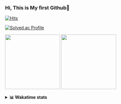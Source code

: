 ### Hi, This is My first Github👋
[![Hits](https://hits.seeyoufarm.com/api/count/incr/badge.svg?url=https%3A%2F%2Fgithub.com%2FJonghyun-Park1027&count_bg=%2379C83D&title_bg=%23555555&icon=&icon_color=%23E7E7E7&title=hits&edge_flat=false)](https://hits.seeyoufarm.com)
<br>

[![Solved.ac Profile](http://mazassumnida.wtf/api/v2/generate_badge?boj=ppjjhh1027)](https://solved.ac/ppjjhh1027/)

<p>
  <img height="180em" src="https://github-readme-stats-eight-rho-29.vercel.app/api?username=Jonghyun-Park1027&show_icons=true&include_all_commits=true&bg_color=30,e96443,904e95&title_color=fff&text_color=fff">
  <img height="180em" src="https://github-readme-stats-eight-rho-29.vercel.app/api/top-langs/?username=Jonghyun-Park1027&layout=compact&bg_color=30,e96443,904e95&title_color=fff&text_color=fff">


</p>
<details>
<summary><b>📊 Wakatime stats</b><br></summary>
<div>
<hr/>




<!--START_SECTION:waka-->
![Code Time](http://img.shields.io/badge/Code%20Time-99%20hrs%2024%20mins-blue)

![Profile Views](http://img.shields.io/badge/Profile%20Views-0-blue)

**🐱 My GitHub Data** 

> 🏆 89 Contributions in the Year 2023
 > 
> 📦 67.6 kB Used in GitHub's Storage 
 > 
> 🚫 Not Opted to Hire
 > 
> 📜 9 Public Repositories 
 > 
> 🔑 5 Private Repositories  
 > 
**I'm an Early 🐤** 

```text
🌞 Morning    22 commits     ███░░░░░░░░░░░░░░░░░░░░░░   15.28% 
🌆 Daytime    79 commits     █████████████░░░░░░░░░░░░   54.86% 
🌃 Evening    37 commits     ██████░░░░░░░░░░░░░░░░░░░   25.69% 
🌙 Night      6 commits      █░░░░░░░░░░░░░░░░░░░░░░░░   4.17%

```
📅 **I'm Most Productive on Sunday** 

```text
Monday       14 commits     ██░░░░░░░░░░░░░░░░░░░░░░░   9.72% 
Tuesday      10 commits     █░░░░░░░░░░░░░░░░░░░░░░░░   6.94% 
Wednesday    6 commits      █░░░░░░░░░░░░░░░░░░░░░░░░   4.17% 
Thursday     6 commits      █░░░░░░░░░░░░░░░░░░░░░░░░   4.17% 
Friday       25 commits     ████░░░░░░░░░░░░░░░░░░░░░   17.36% 
Saturday     40 commits     ███████░░░░░░░░░░░░░░░░░░   27.78% 
Sunday       43 commits     ███████░░░░░░░░░░░░░░░░░░   29.86%

```


📊 **This Week I Spent My Time On** 

```text
⌚︎ Time Zone: Asia/Seoul

💬 Programming Languages: 
Python                   8 hrs 23 mins       █████████████████████░░░░   86.42% 
CSV/TSV                  50 mins             ██░░░░░░░░░░░░░░░░░░░░░░░   8.75% 
Jupyter                  28 mins             █░░░░░░░░░░░░░░░░░░░░░░░░   4.82% 
Markdown                 0 secs              ░░░░░░░░░░░░░░░░░░░░░░░░░   0.0%

🔥 Editors: 
PyCharm                  9 hrs 42 mins       █████████████████████████   100.0%

🐱‍💻 Projects: 
new_codingtest           7 hrs 23 mins       ███████████████████░░░░░░   76.17% 
English_study_Program    1 hr 24 mins        ███░░░░░░░░░░░░░░░░░░░░░░   14.49% 
논문 모델작성                  26 mins             █░░░░░░░░░░░░░░░░░░░░░░░░   4.58% 
Codingtest-practice      26 mins             █░░░░░░░░░░░░░░░░░░░░░░░░   4.53% 
포디블록                     1 min               ░░░░░░░░░░░░░░░░░░░░░░░░░   0.23%

💻 Operating System: 
Windows                  9 hrs 42 mins       █████████████████████████   100.0%

```

**I Mostly Code in Jupyter Notebook** 

```text
Jupyter Notebook         6 repos             ███████████████░░░░░░░░░░   60.0% 
Python                   2 repos             █████░░░░░░░░░░░░░░░░░░░░   20.0% 
HTML                     1 repo              ██░░░░░░░░░░░░░░░░░░░░░░░   10.0% 
R                        1 repo              ██░░░░░░░░░░░░░░░░░░░░░░░   10.0%

```



 Last Updated on 02/02/2023 18:38:35 UTC
<!--END_SECTION:waka-->
</details>



